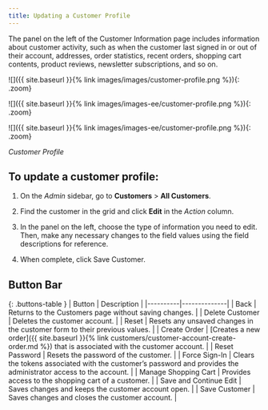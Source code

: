 ```yaml
---
title: Updating a Customer Profile
---
```


The panel on the left of the Customer Information page includes information about customer activity, such as when the customer last signed in or out of their account, addresses, order statistics, recent orders, shopping cart contents, product reviews, newsletter subscriptions, and so on.

<!--{% if "Default.CE Only" contains site.edition %}-->
![]({{ site.baseurl }}{% link images/images/customer-profile.png %}){: .zoom}
<!--{% endif %}-->
<!--{% if "Default.EE Only" contains site.edition %}-->
![]({{ site.baseurl }}{% link images/images-ee/customer-profile.png %}){: .zoom}
<!--{% endif %}-->
<!--{% if "Default.B2B Only" contains site.edition %}-->
![]({{ site.baseurl }}{% link images/images-ee/customer-profile.png %}){: .zoom}
<!--{% endif %}-->
_Customer Profile_

## To update a customer profile:

1. On the _Admin_ sidebar, go to **Customers** > **All Customers**.

1. Find the customer in the grid and click **Edit** in the _Action_ column.

1. In the panel on the left, choose the type of information you need to edit. Then, make any necessary changes to the field values using the field descriptions for reference.

1. When complete, click <span class="btn">Save Customer</span>.

## Button Bar

{: .buttons-table }
| Button   | Description  |
|----------|--------------|
| <span class="btn">Back</span> | Returns to the Customers page without saving changes. |
| <span class="btn">Delete Customer</span> | Deletes the customer account.  |
| <span class="btn">Reset</span> | Resets any unsaved changes in the customer form to their previous values.  |
| <span class="btn">Create Order</span> | [Creates a new order]({{ site.baseurl }}{% link customers/customer-account-create-order.md %}) that is associated with the customer account.  |
| <span class="btn">Reset Password</span> | Resets the password of the customer.  |
| <span class="btn">Force Sign-In</span> | Clears the tokens associated with the customer’s password and provides the administrator access to the account. |
| <span class="btn">Manage Shopping Cart</span> | Provides access to the shopping cart of a customer. |
| <span class="btn">Save and Continue Edit</span>  | Saves changes and keeps the customer account open. |
| <span class="btn">Save Customer</span> | Saves changes and closes the customer account. |

<!--
  This is a style declaration so that buttons are not wrapped by table auto styling for column widths.
-->
<style>
.buttons-table td:first-of-type {
  width: 200px;
}
</style>

